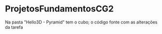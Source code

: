 # ProjetosFundamentosCG2
Na pasta "Hello3D - Pyramid" tem o cubo; o código fonte com as alterações da tarefa
